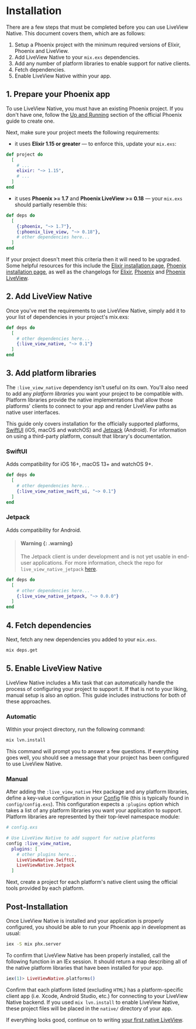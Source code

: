 # Installation

There are a few steps that must be completed before you can use LiveView Native. This document covers them, which are as follows:

1. Setup a Phoenix project with the minimum required versions of Elixir, Phoenix and LiveView.
2. Add LiveView Native to your `mix.exs` dependencies.
3. Add any number of platform libraries to enable support for native clients.
4. Fetch dependencies.
5. Enable LiveView Native within your app.

## 1. Prepare your Phoenix app

To use LiveView Native, you must have an existing Phoenix project. If you don't have one, follow the [Up and Running](https://hexdocs.pm/phoenix/up_and_running.html) section of the official Phoenix guide to create one.

Next, make sure your project meets the following requirements:

- it uses **Elixir 1.15 or greater** — to enforce this, update your `mix.exs`:
```elixir
def project do
  [
    # ...
    elixir: "~> 1.15",
    # ...
  ]
end
```

- it uses **Phoenix >= 1.7** and **Phoenix LiveView >= 0.18** — your `mix.exs` should partially resemble this:
```elixir
def deps do
  [
    {:phoenix, "~> 1.7"},
    {:phoenix_live_view, "~> 0.18"},
    # other dependencies here...
  ]
end
```

If your project doesn't meet this criteria then it will need to be upgraded. Some helpful resources for this include the [Elixir installation page](https://elixir-lang.org/install.html), [Phoenix installation page](https://hexdocs.pm/phoenix/installation.html), as well as the changelogs for [Elixir](https://github.com/elixir-lang/elixir/blob/main/CHANGELOG.md), [Phoenix](https://github.com/phoenixframework/phoenix/blob/main/CHANGELOG.md) and [Phoenix LiveView](https://github.com/phoenixframework/phoenix_live_view/blob/main/CHANGELOG.md).

## 2. Add LiveView Native

Once you've met the requirements to use LiveView Native, simply add it to your list of dependencies in your project's mix.exs:

```elixir
def deps do
  [
    # other dependencies here...
    {:live_view_native, "~> 0.1"}
  ]
end
```

## 3. Add platform libraries

The `:live_view_native` dependency isn't useful on its own. You'll also need to add any _platform libraries_ you want your project to be compatible with. Platform libraries provide the native implementations that allow those platforms' clients to connect to your app and render LiveView paths as native user interfaces.

This guide only covers installation for the officially supported platforms, [SwiftUI](https://hexdocs.pm/live_view_native_swift_ui) (iOS, macOS and watchOS) and [Jetpack](https://hexdocs.pm/live_view_native_jetpack) (Android). For information on using a third-party platform, consult that library's documentation. 

<!-- tabs-open -->

### SwiftUI
Adds compatibility for iOS 16+, macOS 13+ and watchOS 9+.

```elixir
def deps do
  [
    # other dependencies here...
    {:live_view_native_swift_ui, "~> 0.1"}
  ]
end
```

### Jetpack

Adds compatibility for Android.

> #### Warning {: .warning}
> The Jetpack client is under development and is not yet usable in end-user applications.
> For more information, check the repo for `live_view_native_jetpack` [here](https://github.com/liveview-native/liveview-client-jetpack).

```elixir
def deps do
  [
    # other dependencies here...
    {:live_view_native_jetpack, "~> 0.0.0"}
  ]
end
```

<!-- tabs-close -->

## 4. Fetch dependencies

Next, fetch any new dependencies you added to your `mix.exs`.

```bash
mix deps.get
```

## 5. Enable LiveView Native

LiveView Native includes a Mix task that can automatically handle the process of configuring your project to support it. If that is not to your liking, manual setup is also an option. This guide includes instructions for both of these approaches.

<!-- tabs-open -->

### Automatic

Within your project directory, run the following command:

```bash
mix lvn.install
```

This command will prompt you to answer a few questions. If everything goes well, you should see a message that your project has been configured to use LiveView Native.

### Manual

After adding the `:live_view_native` Hex package and any platform libraries, define a key-value configuration in your [Config](https://hexdocs.pm/elixir/main/Config.html) file (this is typically found in `config/config.exs`). This configuration expects a `:plugins` option which takes a list of any platform libraries you want your application to support. Platform libraries are represented by their top-level namespace module:

```elixir
# config.exs

# Use LiveView Native to add support for native platforms
config :live_view_native,
  plugins: [
    # other plugins here...
    LiveViewNative.SwiftUI,
    LiveViewNative.Jetpack
  ]
```

Next, create a project for each platform's native client using the official tools provided by each platform.

<!-- tabs-close -->

## Post-Installation

Once LiveView Native is installed and your application is properly configured, you should be able to run your
Phoenix app in development as usual:

```bash
iex -S mix phx.server
```

To confirm that LiveView Native has been properly installed, call the following function in an IEx
session. It should return a map describing all of the native platform libraries that have been installed
for your app.

```elixir
iex(1)> LiveViewNative.platforms()
```

Confirm that each platform listed (excluding `HTML`) has a platform-specific client app (i.e. Xcode,
Android Studio, etc.) for connecting to your LiveView Native backend. If you used `mix lvn.install`
to enable LiveView Native, these project files will be placed in the `native/` directory of your app.  

If everything looks good, continue on to writing [your first native LiveView](./your-first-native-liveview.md).